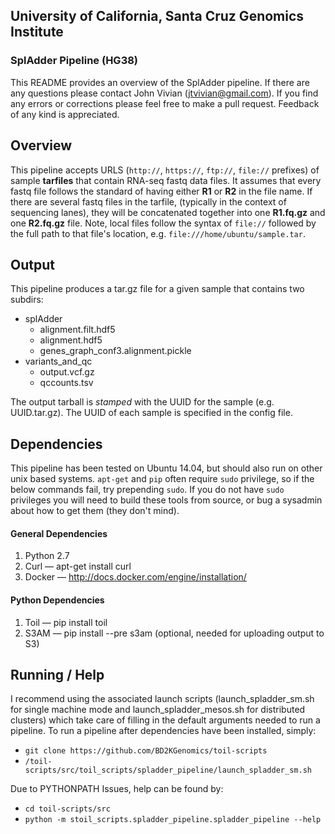 ## University of California, Santa Cruz Genomics Institute
### SplAdder Pipeline (HG38)

This README provides an overview of the SplAdder pipeline. If there are any questions
please contact John Vivian (jtvivian@gmail.com). If you find any errors or corrections please feel free to make a 
pull request.  Feedback of any kind is appreciated.

## Overview
This pipeline accepts URLS (`http://`, `https://`, `ftp://`, `file://` prefixes) of sample **tarfiles**
that contain RNA-seq fastq data files. It assumes that every fastq file follows the standard of having either 
 **R1** or **R2** in the file name.  If there are several fastq files in the tarfile, (typically in the context 
 of sequencing lanes), they will be concatenated together into one **R1.fq.gz** and one **R2.fq.gz** file.  Note,
 local files follow the syntax of `file://` followed by the full path to that file's location, e.g. 
 `file:///home/ubuntu/sample.tar`.
 
## Output
This pipeline produces a tar.gz file for a given sample that contains two subdirs:

- splAdder
    - alignment.filt.hdf5  
    - alignment.hdf5  
    - genes_graph_conf3.alignment.pickle
- variants_and_qc
    - output.vcf.gz
    - qccounts.tsv
        
The output tarball is *stamped* with the UUID for the sample (e.g. UUID.tar.gz). The UUID of each sample is 
specified in the config file. 
   
   
## Dependencies
This pipeline has been tested on Ubuntu 14.04, but should also run on other unix based systems.  `apt-get` and `pip`
often require `sudo` privilege, so if the below commands fail, try prepending `sudo`.  If you do not have `sudo` 
privileges you will need to build these tools from source, or bug a sysadmin about how to get them (they don't mind).  
 
#### General Dependencies

1. Python 2.7
2. Curl — apt-get install curl
3. Docker — http://docs.docker.com/engine/installation/

#### Python Dependencies

1. Toil — pip install toil
2. S3AM — pip install --pre s3am (optional, needed for uploading output to S3)
    
    
## Running / Help
I recommend using the associated launch scripts (launch_spladder_sm.sh for single machine mode and 
launch_spladder_mesos.sh for distributed clusters) which take care of filling in the default arguments
needed to run a pipeline. To run a pipeline after dependencies have been installed, simply:

- `git clone https://github.com/BD2KGenomics/toil-scripts`
- `/toil-scripts/src/toil_scripts/spladder_pipeline/launch_spladder_sm.sh`

Due to PYTHONPATH Issues, help can be found by:

- `cd toil-scripts/src`
- `python -m stoil_scripts.spladder_pipeline.spladder_pipeline --help`
